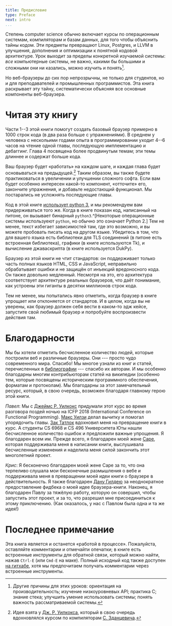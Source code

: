 ```yaml
---
title: Предисловие
type: Preface
next: intro
...
```


Степень computer science обычно включает курсы по операционным системам, компиляторам и базам данных, для того чтобы объяснить тайны кодом. Эти предметы превращают Linux, Postgres, и LLVM в улучшения, дополнения и оптимизации к понятной кодовой архитектуре. Урок выходит за пределы конкретной изучаемой системы: _все_ компьютерные системы, не важно, какими бы большими и сложными они ни казались, можно изучить и понять[^other-reasons].


[^other-reasons]: Другие причины для этих уроков: ориентация на производительность; изучение низкоуровневых API; практика C; знание стека; улучшить умение использовать системы; понять важность рассматриваемой системы.

Но веб-браузеры до сих пор непрозрычны, не только для студентов, но и для преподавателей и промышленных программистов. Эта книга раскрывает эту тайну, систематически объясняя все основные компоненты веб-браузера.


Читая эту книгу
=================

Части 1--3 этой книги помогут создать базовый браузер примерно в 1000 строк кода (в два раза больше с упражнениями). В среднем у человека с нескольими годами опыта в программировании уходит 4--6 часов на чтение одной главы, последующую имплементацию и дебаггинг. Глава 4 посвящена более продвинутым темам; эти темы длиннее и содержат больше кода.

Ваш браузер будет «работать» на каждом шаге, и каждая глава будет основываться на предыдущей.[^jrwilcox-idea] Таким образом, вы также будете практиковаться в увеличении и улучшении сложного софта. Если вам будет особенно интересен какой-то компонент, «отточите» его, закончите упражнения, и добавьте недостающий функционал. Мы постарались не усложнять последующие главы.

[^jrwilcox-idea]: Идея взята у [Дж. Р. Уилкокса][jrw], который в свою очередь вдохновлялся курсом по компиляторам [С. Зданцевича][sz].

Код в этой книге [использует python 3](blog/why-python.md), и мы рекомендуем вам придерживаться того же. Когда в книге показан код, написанный на питоне, он вызывает бинарный `python3`.^[Некоторые операционные системы используеют `python`, но обычно это означает Python 2.] Тем не менее, текст избегает зависимостей там, где это возможно, и вы можете пробовать писать код на другом языке. Убедитесь в том, что для вашего языка есть библиотеки для TLS соединений (в питоне есть встроенная библиотека), графики (в книге используются Tk), и вычисление джаваскрипта (в книге используется DukPy).
    
[jrw]: https://jamesrwilcox.com
[sz]: https://www.cis.upenn.edu/~stevez/

Браузер из этой книги не чтит стандартов: он поддерживает только часть полных языков HTML, CSS и JavaScript, неправильно обрабатывает ошибки и не защищён от инъекций вредоносного кода. Он также довольно медленный. Несмотря на это, его архитектура соответствует архитектуре реальных браузеров, что даёт понимание, как устроены эти гиганты в десятки миллионов строк кода.

Тем не менее, мы попытались явно отметить, когда браузер в книге упрощает или отклоняется от стандартов. И в целом, когда вы не уверены, как браузер должен себя вести в каком-то эдж кейсе, запустите свой любимый браузер и попробуйте воспроизвести действия там.

Благодарности
===============

Мы бы хотели отметить бесчисленное количество людей, которые построили веб и различные браузеры. Они --- просто чудо современного мира. Спасибо! Мы многое узнали из книг и статей, перечисленных в [библиографии](bibliography.md) --- спасибо их авторам. И мы особенно благодарны многим контрибьюторам статей на википедии (особенно тем, которые посвящены историческим программного обеспечения, форматам и протоколам). Мы благодарны за этот замечательный ресурс, который, в свою очередь, возможен благодаря главному герою этой книги.

*Павел*: Мы с [Джеймс Р. Уилкокс][jrw] придумали этот курс во время разговора поздей ночью на ICFP 2018 (International Conference on Functional Programming). [Макс Уилзи][mwillsey] делал вычитку и помогал упорядочить главы. [Зак Татлок][ztatlock] вдохновил меня на превращение книги в курс. А студенты CS 6968 и CS
496 Университета Юты нашли бесчисленное количество ошибок и предложили важные упрощения. Я благодарен всем им. Прежде всего, я благодарен моей жене [Саре][saras], которая поддерживала меня в написании книги, выслушивала бесчисленные изменения и наделила меня силой закончить этот многолетний проект. 


[mwillsey]: https://www.mwillsey.com/
[saras]: https://www.sscharmingds.com/
[ztatlock]: https://homes.cs.washington.edu/~ztatlock/

*Крис*: Я бесконечно благодарен моей жене Саре за то, что она терпеливо слушала мои бесконечные размышления о вебе и поддерживала меня в превращении моей идеи книги о браузере в действительность. Я также благодарен [Дану Гилдею][dan-gildea] за неоднократное предоставление фидбека о моей идее браузера-книги. Наконец, я благодарен Павлу за тяжёлую работу, которую он совершил, чтобы запустить этот проект, и за то, что разрешил мне присоединиться к этому приключению. (Как оказалось, у нас с Павлом была одна и та же идея!)

[dan-gildea]: https://www.cs.rochester.edu/u/gildea/

 Последнее примечание
============

Эта книга является и останется «работой в процессе». Пожалуйста, оставляйте комментарии и отмечайти опечатки; в книге есть встроенные инструменты для обратной связи, который можно найти, нажав `Ctrl-E` (или `Cmd-E` на маке). Полный исходный код также доступен [на гитхабе][github], хотя мы предпочитаем получать комментарии через встроенные инструменты.

[github]: https://github.com/browserengineering/book
